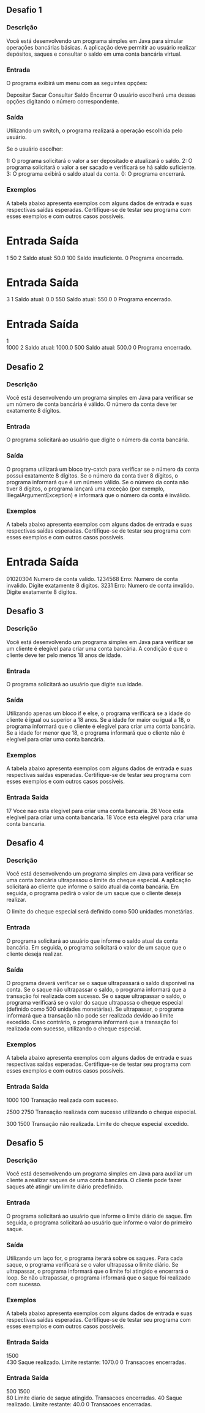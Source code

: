 ## Desafio 1
### Descrição

Você está desenvolvendo um programa simples em Java para simular operações bancárias básicas. A aplicação deve permitir ao usuário realizar depósitos, saques e consultar o saldo em uma conta bancária virtual.

### Entrada
O programa exibirá um menu com as seguintes opções:

Depositar
Sacar
Consultar Saldo
Encerrar
O usuário escolherá uma dessas opções digitando o número correspondente.

### Saída
Utilizando um switch, o programa realizará a operação escolhida pelo usuário.

Se o usuário escolher:

1: O programa solicitará o valor a ser depositado e atualizará o saldo.
2: O programa solicitará o valor a ser sacado e verificará se há saldo suficiente.
3: O programa exibirá o saldo atual da conta.
0: O programa encerrará.

### Exemplos
A tabela abaixo apresenta exemplos com alguns dados de entrada e suas respectivas saídas esperadas. Certifique-se de testar seu programa com esses exemplos e com outros casos possíveis.

# Entrada	         Saída
1
50
2            Saldo atual: 50.0
100          Saldo insuficiente.
0	           Programa encerrado.

# Entrada          Saída
3 
1             Saldo atual: 0.0
550           Saldo atual: 550.0
0	            Programa encerrado.

# Entrada          Saída 
1             
1000
2           Saldo atual: 1000.0
500         Saldo atual: 500.0
0	          Programa encerrado.



## Desafio 2

### Descrição
Você está desenvolvendo um programa simples em Java para verificar se um número de conta bancária é válido. O número da conta deve ter exatamente 8 dígitos.

### Entrada
O programa solicitará ao usuário que digite o número da conta bancária.

### Saída
O programa utilizará um bloco try-catch para verificar se o número da conta possui exatamente 8 dígitos.
Se o número da conta tiver 8 dígitos, o programa informará que é um número válido.
Se o número da conta não tiver 8 dígitos, o programa lançará uma exceção (por exemplo, IllegalArgumentException) e informará que o número da conta é inválido.

### Exemplos
A tabela abaixo apresenta exemplos com alguns dados de entrada e suas respectivas saídas esperadas. Certifique-se de testar seu programa com esses exemplos e com outros casos possíveis.

# Entrada              Saída
01020304	   Numero de conta valido.
1234568	     Erro: Numero de conta invalido. Digite exatamente 8 digitos.
3231	       Erro: Numero de conta invalido. Digite exatamente 8 digitos.


## Desafio 3

### Descrição
Você está desenvolvendo um programa simples em Java para verificar se um cliente é elegível para criar uma conta bancária. A condição é que o cliente deve ter pelo menos 18 anos de idade.

### Entrada
O programa solicitará ao usuário que digite sua idade.

### Saída
Utilizando apenas um bloco if e else, o programa verificará se a idade do cliente é igual ou superior a 18 anos.
Se a idade for maior ou igual a 18, o programa informará que o cliente é elegível para criar uma conta bancária.
Se a idade for menor que 18, o programa informará que o cliente não é elegível para criar uma conta bancária.

### Exemplos
A tabela abaixo apresenta exemplos com alguns dados de entrada e suas respectivas saídas esperadas. Certifique-se de testar seu programa com esses exemplos e com outros casos possíveis.

### Entrada	                        Saída
17	          Voce nao esta elegivel para criar uma conta bancaria.
26	          Voce esta elegivel para criar uma conta bancaria.
18	          Voce esta elegivel para criar uma conta bancaria.


## Desafio 4

### Descrição
Você está desenvolvendo um programa simples em Java para verificar se uma conta bancária ultrapassou o limite do cheque especial. A aplicação solicitará ao cliente que informe o saldo atual da conta bancária. Em seguida, o programa pedirá o valor de um saque que o cliente deseja realizar.

O limite do cheque especial será definido como 500 unidades monetárias.

### Entrada
O programa solicitará ao usuário que informe o saldo atual da conta bancária.
Em seguida, o programa solicitará o valor de um saque que o cliente deseja realizar.

### Saída
O programa deverá verificar se o saque ultrapassará o saldo disponível na conta.
Se o saque não ultrapassar o saldo, o programa informará que a transação foi realizada com sucesso.
Se o saque ultrapassar o saldo, o programa verificará se o valor do saque ultrapassa o cheque especial (definido como 500 unidades monetárias).
Se ultrapassar, o programa informará que a transação não pode ser realizada devido ao limite excedido.
Caso contrário, o programa informará que a transação foi realizada com sucesso, utilizando o cheque especial.

### Exemplos
A tabela abaixo apresenta exemplos com alguns dados de entrada e suas respectivas saídas esperadas. Certifique-se de testar seu programa com esses exemplos e com outros casos possíveis.

### Entrada                	   Saída
1000
100	           Transação realizada com sucesso.

2500 
2750	         Transação realizada com sucesso utilizando o cheque especial.

300
1500	         Transação não realizada. Limite do cheque especial excedido.


## Desafio 5

### Descrição
Você está desenvolvendo um programa simples em Java para auxiliar um cliente a realizar saques de uma conta bancária. O cliente pode fazer saques até atingir um limite diário predefinido.

### Entrada
O programa solicitará ao usuário que informe o limite diário de saque.
Em seguida, o programa solicitará ao usuário que informe o valor do primeiro saque.

### Saída
Utilizando um laço for, o programa iterará sobre os saques.
Para cada saque, o programa verificará se o valor ultrapassa o limite diário.
Se ultrapassar, o programa informará que o limite foi atingido e encerrará o loop.
Se não ultrapassar, o programa informará que o saque foi realizado com sucesso.

### Exemplos
A tabela abaixo apresenta exemplos com alguns dados de entrada e suas respectivas saídas esperadas. Certifique-se de testar seu programa com esses exemplos e com outros casos possíveis.

### Entrada	               Saída
1500            
430             Saque realizado. Limite restante: 1070.0
0	              Transacoes encerradas.

### Entrada	               Saída
500
1500	
80    Limite diario de saque atingido. Transacoes encerradas.
40    Saque realizado. Limite restante: 40.0
0	    Transacoes encerradas.
